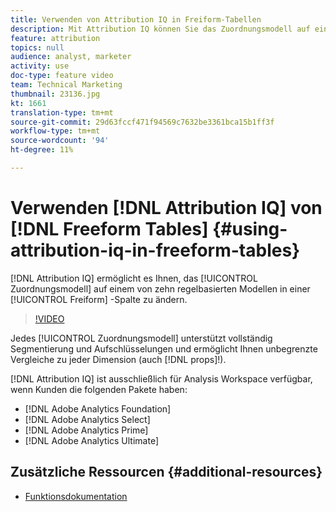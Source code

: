 ```yaml
---
title: Verwenden von Attribution IQ in Freiform-Tabellen
description: Mit Attribution IQ können Sie das Zuordnungsmodell auf einer Freeform-Spalte jederzeit in eines von zehn regelbasierten Modellen ändern.
feature: attribution
topics: null
audience: analyst, marketer
activity: use
doc-type: feature video
team: Technical Marketing
thumbnail: 23136.jpg
kt: 1661
translation-type: tm+mt
source-git-commit: 29d63fccf471f94569c7632be3361bca15b1ff3f
workflow-type: tm+mt
source-wordcount: '94'
ht-degree: 11%

---
```



# Verwenden [!DNL Attribution IQ] von [!DNL Freeform Tables] {#using-attribution-iq-in-freeform-tables}

[!DNL Attribution IQ] ermöglicht es Ihnen, das [!UICONTROL Zuordnungsmodell] auf einem von zehn regelbasierten Modellen in einer [!UICONTROL Freiform] -Spalte zu ändern.

>[!VIDEO](https://video.tv.adobe.com/v/23136/?quality=12)

Jedes [!UICONTROL Zuordnungsmodell] unterstützt vollständig Segmentierung und Aufschlüsselungen und ermöglicht Ihnen unbegrenzte Vergleiche zu jeder Dimension (auch [!DNL props]!).

[!DNL Attribution IQ] ist ausschließlich für Analysis Workspace verfügbar, wenn Kunden die folgenden Pakete haben:

* [!DNL Adobe Analytics Foundation]
* [!DNL Adobe Analytics Select]
* [!DNL Adobe Analytics Prime]
* [!DNL Adobe Analytics Ultimate]

## Zusätzliche Ressourcen {#additional-resources}

* [Funktionsdokumentation](https://marketing.adobe.com/resources/help/de_DE/analytics/analysis-workspace/attribution.html)
